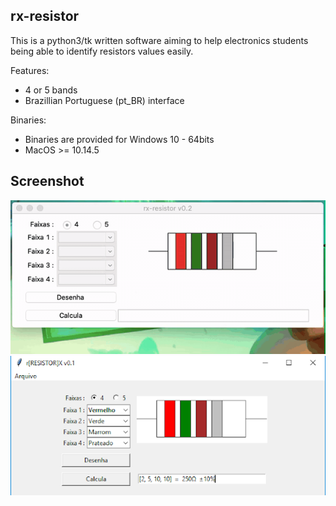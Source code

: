 rx-resistor
-----------

This is a python3/tk written software aiming to help electronics students being able to identify resistors values easily.

Features:
- 4 or 5 bands
- Brazillian Portuguese (pt_BR) interface 

Binaries:
- Binaries are provided for Windows 10 - 64bits 
- MacOS >= 10.14.5

Screenshot
----------
![Example](images/3.gif)
![Main Screen - Windows](images/1.png)



